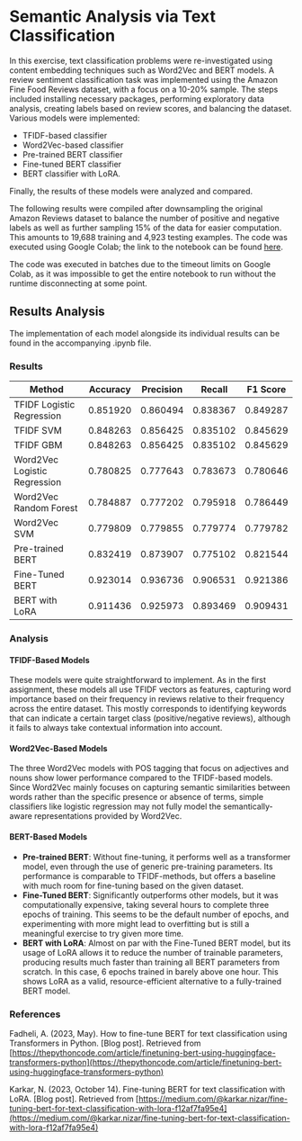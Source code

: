 # Semantic Analysis via Text Classification

In this exercise, text classification problems were re-investigated using content embedding techniques such as Word2Vec and BERT models. A review sentiment classification task was implemented using the Amazon Fine Food Reviews dataset, with a focus on a 10-20% sample. The steps included installing necessary packages, performing exploratory data analysis, creating labels based on review scores, and balancing the dataset. Various models were implemented: 
* TFIDF-based classifier
* Word2Vec-based classifier
* Pre-trained BERT classifier
* Fine-tuned BERT classifier
* BERT classifier with LoRA.

Finally, the results of these models were analyzed and compared.

The following results were compiled after downsampling the original Amazon Reviews dataset to balance the number of positive and negative labels as well as further sampling 15% of the data for easier computation. This amounts to 19,688 training and 4,923 testing examples. The code was executed using Google Colab; the link to the notebook can be found [here](https://drive.google.com/file/d/1u-hcDF9UzQVQbDrhStBg1McvNDXL8g6n/view?usp=sharing).

The code was executed in batches due to the timeout limits on Google Colab, as it was impossible to get the entire notebook to run without the runtime disconnecting at some point.

## Results Analysis
The implementation of each model alongside its individual results can be found in the accompanying .ipynb file.

### Results

| Method                       | Accuracy | Precision | Recall  | F1 Score |
|------------------------------|----------|-----------|---------|----------|
| TFIDF Logistic Regression    | 0.851920 | 0.860494  | 0.838367| 0.849287 |
| TFIDF SVM                    | 0.848263 | 0.856425  | 0.835102| 0.845629 |
| TFIDF GBM                    | 0.848263 | 0.856425  | 0.835102| 0.845629 |
| Word2Vec Logistic Regression | 0.780825 | 0.777643  | 0.783673| 0.780646 |
| Word2Vec Random Forest       | 0.784887 | 0.777202  | 0.795918| 0.786449 |
| Word2Vec SVM                 | 0.779809 | 0.779855  | 0.779774| 0.779782 |
| Pre-trained BERT             | 0.832419 | 0.873907  | 0.775102| 0.821544 |
| Fine-Tuned BERT              | 0.923014 | 0.936736  | 0.906531| 0.921386 |
| BERT with LoRA               | 0.911436 | 0.925973  | 0.893469| 0.909431 |

### Analysis

#### TFIDF-Based Models

These models were quite straightforward to implement. As in the first assignment, these models all use TFIDF vectors as features, capturing word importance based on their frequency in reviews relative to their frequency across the entire dataset. This mostly corresponds to identifying keywords that can indicate a certain target class (positive/negative reviews), although it fails to always take contextual information into account.

#### Word2Vec-Based Models

The three Word2Vec models with POS tagging that focus on adjectives and nouns show lower performance compared to the TFIDF-based models. Since Word2Vec mainly focuses on capturing semantic similarities between words rather than the specific presence or absence of terms, simple classifiers like logistic regression may not fully model the semantically-aware representations provided by Word2Vec.

#### BERT-Based Models

- **Pre-trained BERT**: Without fine-tuning, it performs well as a transformer model, even through the use of generic pre-training parameters. Its performance is comparable to TFIDF-methods, but offers a baseline with much room for fine-tuning based on the given dataset.
- **Fine-Tuned BERT**: Significantly outperforms other models, but it was computationally expensive, taking several hours to complete three epochs of training. This seems to be the default number of epochs, and experimenting with more might lead to overfitting but is still a meaningful exercise to try given more time.
- **BERT with LoRA**: Almost on par with the Fine-Tuned BERT model, but its usage of LoRA allows it to reduce the number of trainable parameters, producing results much faster than training all BERT parameters from scratch. In this case, 6 epochs trained in barely above one hour. This shows LoRA as a valid, resource-efficient alternative to a fully-trained BERT model.

### References

Fadheli, A. (2023, May). How to fine-tune BERT for text classification using Transformers in Python. [Blog post]. Retrieved from [https://thepythoncode.com/article/finetuning-bert-using-huggingface-transformers-python](https://thepythoncode.com/article/finetuning-bert-using-huggingface-transformers-python)

Karkar, N. (2023, October 14). Fine-tuning BERT for text classification with LoRA. [Blog post]. Retrieved from [https://medium.com/@karkar.nizar/fine-tuning-bert-for-text-classification-with-lora-f12af7fa95e4](https://medium.com/@karkar.nizar/fine-tuning-bert-for-text-classification-with-lora-f12af7fa95e4)

